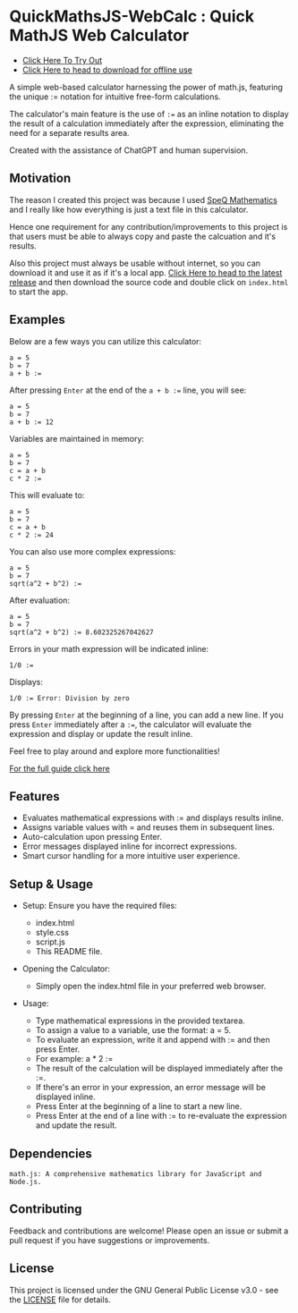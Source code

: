 # QuickMathsJS-WebCalc : Quick MathJS Web Calculator

* [Click Here To Try Out](https://mofosyne.github.io/QuickMathsJS-WebCalc/)
* [Click Here to head to download for offline use](https://github.com/mofosyne/QuickMathsJS-WebCalc/releases/latest)

A simple web-based calculator harnessing the power of math.js, featuring the unique := notation for intuitive free-form calculations.

The calculator's main feature is the use of `:=` as an inline notation to display the result of a calculation immediately after the expression, eliminating the need for a separate results area.

Created with the assistance of ChatGPT and human supervision.

## Motivation

The reason I created this project was because I used [SpeQ Mathematics](https://speqmath.com/) and I really like how everything is just a text file in this calculator.

Hence one requirement for any contribution/improvements to this project is that users must be able to always copy and paste the calcuation and it's results.

Also this project must always be usable without internet, so you can download it and use it as if it's a local app.
[Click Here to head to the latest release](https://github.com/mofosyne/QuickMathsJS-WebCalc/releases/latest) and then download the source code and double click on `index.html` to start the app.

## Examples

Below are a few ways you can utilize this calculator:

```plaintext
a = 5
b = 7
a + b := 
```
After pressing `Enter` at the end of the `a + b :=` line, you will see:

```plaintext
a = 5
b = 7
a + b := 12
```

Variables are maintained in memory:

```plaintext
a = 5
b = 7
c = a + b
c * 2 :=
```
This will evaluate to:

```plaintext
a = 5
b = 7
c = a + b
c * 2 := 24
```

You can also use more complex expressions:

```plaintext
a = 5
b = 7
sqrt(a^2 + b^2) :=
```

After evaluation:

```plaintext
a = 5
b = 7
sqrt(a^2 + b^2) := 8.602325267042627
```

Errors in your math expression will be indicated inline:

```plaintext
1/0 :=
```

Displays:

```plaintext
1/0 := Error: Division by zero
```

By pressing `Enter` at the beginning of a line, you can add a new line. If you press `Enter` immediately after a `:=`, the calculator will evaluate the expression and display or update the result inline.

Feel free to play around and explore more functionalities!

[For the full guide click here](userguide.md)


## Features

- Evaluates mathematical expressions with := and displays results inline.
- Assigns variable values with = and reuses them in subsequent lines.
- Auto-calculation upon pressing Enter.
- Error messages displayed inline for incorrect expressions.
- Smart cursor handling for a more intuitive user experience.

## Setup & Usage

- Setup: Ensure you have the required files:
    - index.html
    - style.css
    - script.js
    - This README file.

- Opening the Calculator:
    - Simply open the index.html file in your preferred web browser.

- Usage:
    - Type mathematical expressions in the provided textarea.
    - To assign a value to a variable, use the format: a = 5.
    - To evaluate an expression, write it and append with := and then press Enter.
    - For example: a * 2 :=
    - The result of the calculation will be displayed immediately after the :=.
    - If there's an error in your expression, an error message will be displayed inline.
    - Press Enter at the beginning of a line to start a new line.
    - Press Enter at the end of a line with := to re-evaluate the expression and update the result.

## Dependencies

    math.js: A comprehensive mathematics library for JavaScript and Node.js.

## Contributing

Feedback and contributions are welcome! Please open an issue or submit a pull request if you have suggestions or improvements.

## License

This project is licensed under the GNU General Public License v3.0 - see the [LICENSE](LICENSE) file for details.

